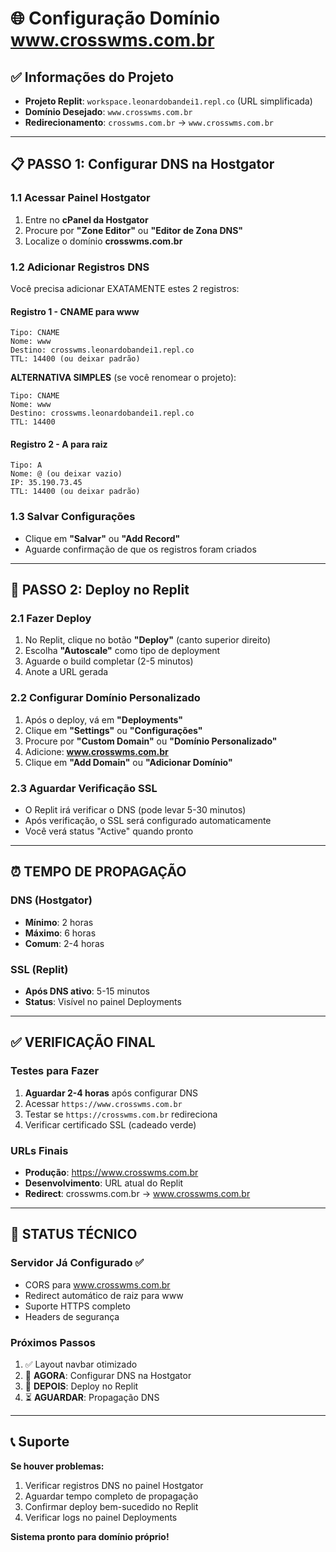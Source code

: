 # 🌐 Configuração Domínio www.crosswms.com.br

## ✅ Informações do Projeto
- **Projeto Replit**: `workspace.leonardobandei1.repl.co` (URL simplificada)
- **Domínio Desejado**: `www.crosswms.com.br`
- **Redirecionamento**: `crosswms.com.br` → `www.crosswms.com.br`

---

## 📋 PASSO 1: Configurar DNS na Hostgator

### 1.1 Acessar Painel Hostgator
1. Entre no **cPanel da Hostgator**
2. Procure por **"Zone Editor"** ou **"Editor de Zona DNS"**
3. Localize o domínio **crosswms.com.br**

### 1.2 Adicionar Registros DNS
Você precisa adicionar EXATAMENTE estes 2 registros:

#### Registro 1 - CNAME para www
```
Tipo: CNAME
Nome: www
Destino: crosswms.leonardobandei1.repl.co
TTL: 14400 (ou deixar padrão)
```

**ALTERNATIVA SIMPLES** (se você renomear o projeto):
```
Tipo: CNAME
Nome: www
Destino: crosswms.leonardobandei1.repl.co
TTL: 14400
```

#### Registro 2 - A para raiz
```
Tipo: A
Nome: @ (ou deixar vazio)
IP: 35.190.73.45
TTL: 14400 (ou deixar padrão)
```

### 1.3 Salvar Configurações
- Clique em **"Salvar"** ou **"Add Record"**
- Aguarde confirmação de que os registros foram criados

---

## 🚀 PASSO 2: Deploy no Replit

### 2.1 Fazer Deploy
1. No Replit, clique no botão **"Deploy"** (canto superior direito)
2. Escolha **"Autoscale"** como tipo de deployment
3. Aguarde o build completar (2-5 minutos)
4. Anote a URL gerada

### 2.2 Configurar Domínio Personalizado
1. Após o deploy, vá em **"Deployments"**
2. Clique em **"Settings"** ou **"Configurações"**
3. Procure por **"Custom Domain"** ou **"Domínio Personalizado"**
4. Adicione: **www.crosswms.com.br**
5. Clique em **"Add Domain"** ou **"Adicionar Domínio"**

### 2.3 Aguardar Verificação SSL
- O Replit irá verificar o DNS (pode levar 5-30 minutos)
- Após verificação, o SSL será configurado automaticamente
- Você verá status "Active" quando pronto

---

## ⏰ TEMPO DE PROPAGAÇÃO

### DNS (Hostgator)
- **Mínimo**: 2 horas
- **Máximo**: 6 horas
- **Comum**: 2-4 horas

### SSL (Replit)
- **Após DNS ativo**: 5-15 minutos
- **Status**: Visível no painel Deployments

---

## ✅ VERIFICAÇÃO FINAL

### Testes para Fazer
1. **Aguardar 2-4 horas** após configurar DNS
2. Acessar `https://www.crosswms.com.br`
3. Testar se `https://crosswms.com.br` redireciona
4. Verificar certificado SSL (cadeado verde)

### URLs Finais
- **Produção**: https://www.crosswms.com.br
- **Desenvolvimento**: URL atual do Replit
- **Redirect**: crosswms.com.br → www.crosswms.com.br

---

## 🔧 STATUS TÉCNICO

### Servidor Já Configurado ✅
- CORS para www.crosswms.com.br
- Redirect automático de raiz para www
- Suporte HTTPS completo
- Headers de segurança

### Próximos Passos
1. ✅ Layout navbar otimizado
2. 🔄 **AGORA**: Configurar DNS na Hostgator
3. 🔄 **DEPOIS**: Deploy no Replit
4. ⏳ **AGUARDAR**: Propagação DNS

---

## 📞 Suporte

**Se houver problemas:**
1. Verificar registros DNS no painel Hostgator
2. Aguardar tempo completo de propagação
3. Confirmar deploy bem-sucedido no Replit
4. Verificar logs no painel Deployments

**Sistema pronto para domínio próprio!**